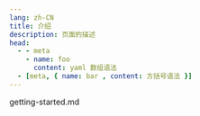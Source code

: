 ```yaml
---
lang: zh-CN
title: 介绍
description: 页面的描述
head:
  - - meta
    - name: foo
      content: yaml 数组语法
  - [meta, { name: bar , content: 方括号语法 }]
---
```


getting-started.md
